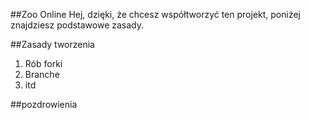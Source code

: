 ##Zoo Online
Hej, dzięki, że chcesz współtworzyć ten projekt, poniżej znajdziesz podstawowe zasady.

##Zasady tworzenia
1. Rób forki
2. Branche
3. itd

##pozdrowienia
